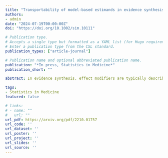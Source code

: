 ```yaml
---
title: "Transportability of model-based estimands in evidence synthesis"
authors:
- admin
date: "2024-07-19T00:00:00Z"
doi: "https://doi.org/10.1002/sim.10111"

# Publication type.
# Accepts a single type but formatted as a YAML list (for Hugo requirements).
# Enter a publication type from the CSL standard.
publication_types: ["article-journal"]

# Publication name and optional abbreviated publication name.
publication: "*In press, Statistics in Medicine*"
publication_short: ""

abstract: In evidence synthesis, effect modifiers are typically described as variables that induce treatment effect heterogeneity at the individual level, through treatment-covariate interactions in an outcome model parametrized at such level. As such, effect modification is defined with respect to a conditional measure, but marginal effect estimates are required for population-level decisions in health technology assessment. For non-collapsible measures, purely prognostic variables that are not determinants of treatment response at the individual level may modify marginal effects, even where there is individual-level treatment effect homogeneity. With heterogeneity, marginal effects for measures that are not directly collapsible cannot be expressed in terms of marginal covariate moments, and generally depend on the joint distribution of conditional effect measure modifiers and purely prognostic variables. There are implications for recommended practices in evidence synthesis. Unadjusted anchored indirect comparisons can be biased in the absence of individual-level treatment effect heterogeneity, or when marginal covariate moments are balanced across studies. Covariate adjustment may be necessary to account for cross-study imbalances in joint covariate distributions involving purely prognostic variables. In the absence of individual patient data for the target, covariate adjustment approaches are inherently limited in their ability to remove bias for measures that are not directly collapsible. Directly collapsible measures would facilitate the transportability of marginal effects between studies by: (1) reducing dependence on model-based covariate adjustment where there is individual-level treatment effect homogeneity or marginal covariate moments are balanced; and (2) facilitating the selection of baseline covariates for adjustment where there is individual-level treatment effect heterogeneity.

tags:
- Statistics in Medicine
featured: false

# links:
# - name: ""
#   url: ""
url_pdf: https://arxiv.org/pdf/2210.01757
url_code: ''
url_dataset: ''
url_poster: ''
url_project: ''
url_slides: ''
url_source: ''
---
```

